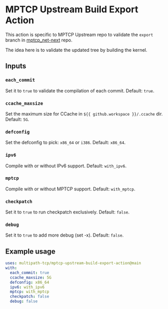 # MPTCP Upstream Build Export Action

This action is specific to MPTCP Upstream repo to validate the `export` branch
in [mptcp_net-next](https://github.com/multipath-tcp/mptcp_net-next) repo.

The idea here is to validate the updated tree by building the kernel.

## Inputs

### `each_commit`

Set it to `true` to validate the compilation of each commit. Default: `true`.

### `ccache_maxsize`

Set the maximum size for CCache in `${{ github.workspace }}/.ccache` dir.
Default: `5G`.

### `defconfig`

Set the defconfig to pick: `x86_64` or `i386`. Default: `x86_64`.

### `ipv6`

Compile with or without IPv6 support. Default: `with_ipv6`.

### `mptcp`

Compile with or without MPTCP support. Default: `with_mptcp`.

### `checkpatch`

Set it to `true` to run checkpatch exclusively. Default: `false`.

### `debug`

Set it to `true` to add more debug (set -x). Default: `false`.

## Example usage

```yaml
uses: multipath-tcp/mptcp-upstream-build-export-action@main
with:
  each_commit: true
  ccache_maxsize: 5G
  defconfig: x86_64
  ipv6: with_ipv6
  mptcp: with_mptcp
  checkpatch: false
  debug: false
```
